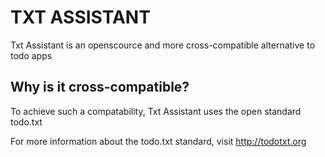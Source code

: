 # TXT ASSISTANT
Txt Assistant is an openscource and more cross-compatible alternative to todo apps

## Why is it cross-compatible?
To achieve such a compatability, Txt Assistant uses the open standard todo.txt

For more information about the todo.txt standard, visit http://todotxt.org
